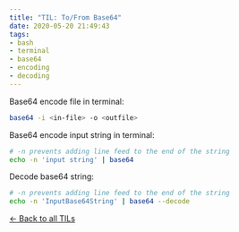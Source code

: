 ```yaml
---
title: "TIL: To/From Base64"
date: 2020-05-20 21:49:43
tags:
- bash
- terminal
- base64
- encoding
- decoding
---
```


Base64 encode file in terminal:

```bash
base64 -i <in-file> -o <outfile>
```

Base64 encode input string in terminal:

```bash
# -n prevents adding line feed to the end of the string
echo -n 'input string' | base64
```

Decode base64 string:
```bash
# -n prevents adding line feed to the end of the string
echo -n 'InputBase64String' | base64 --decode
```

[<- Back to all TILs](../../19/til/)
